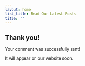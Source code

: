 ```yaml
---
layout: home
list_title: Read Our Latest Posts
title: ''
---
```


## Thank you!

Your comment was successfully sent!

It will appear on our website soon.